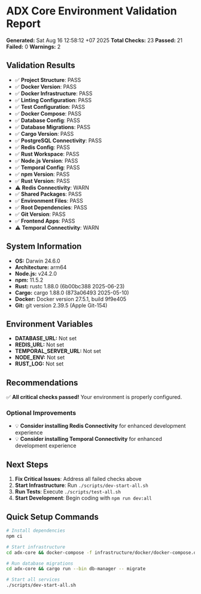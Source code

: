 # ADX Core Environment Validation Report

**Generated:** Sat Aug 16 12:58:12 +07 2025
**Total Checks:** 23
**Passed:** 21
**Failed:** 0
**Warnings:** 2

## Validation Results

- ✅ **Project Structure**: PASS
- ✅ **Docker Version**: PASS
- ✅ **Docker Infrastructure**: PASS
- ✅ **Linting Configuration**: PASS
- ✅ **Test Configuration**: PASS
- ✅ **Docker Compose**: PASS
- ✅ **Database Config**: PASS
- ✅ **Database Migrations**: PASS
- ✅ **Cargo Version**: PASS
- ✅ **PostgreSQL Connectivity**: PASS
- ✅ **Redis Config**: PASS
- ✅ **Rust Workspace**: PASS
- ✅ **Node.js Version**: PASS
- ✅ **Temporal Config**: PASS
- ✅ **npm Version**: PASS
- ✅ **Rust Version**: PASS
- ⚠️ **Redis Connectivity**: WARN
- ✅ **Shared Packages**: PASS
- ✅ **Environment Files**: PASS
- ✅ **Root Dependencies**: PASS
- ✅ **Git Version**: PASS
- ✅ **Frontend Apps**: PASS
- ⚠️ **Temporal Connectivity**: WARN

## System Information

- **OS:** Darwin 24.6.0
- **Architecture:** arm64
- **Node.js:** v24.2.0
- **npm:** 11.5.2
- **Rust:** rustc 1.88.0 (6b00bc388 2025-06-23)
- **Cargo:** cargo 1.88.0 (873a06493 2025-05-10)
- **Docker:** Docker version 27.5.1, build 9f9e405
- **Git:** git version 2.39.5 (Apple Git-154)

## Environment Variables

- **DATABASE_URL:** Not set
- **REDIS_URL:** Not set
- **TEMPORAL_SERVER_URL:** Not set
- **NODE_ENV:** Not set
- **RUST_LOG:** Not set

## Recommendations

✅ **All critical checks passed!** Your environment is properly configured.

### Optional Improvements

- 💡 **Consider installing Redis Connectivity** for enhanced development experience
- 💡 **Consider installing Temporal Connectivity** for enhanced development experience

## Next Steps

1. **Fix Critical Issues**: Address all failed checks above
2. **Start Infrastructure**: Run `./scripts/dev-start-all.sh`
3. **Run Tests**: Execute `./scripts/test-all.sh`
4. **Start Development**: Begin coding with `npm run dev:all`

## Quick Setup Commands

```bash
# Install dependencies
npm ci

# Start infrastructure
cd adx-core && docker-compose -f infrastructure/docker/docker-compose.dev.yml up -d

# Run database migrations
cd adx-core && cargo run --bin db-manager -- migrate

# Start all services
./scripts/dev-start-all.sh
```

